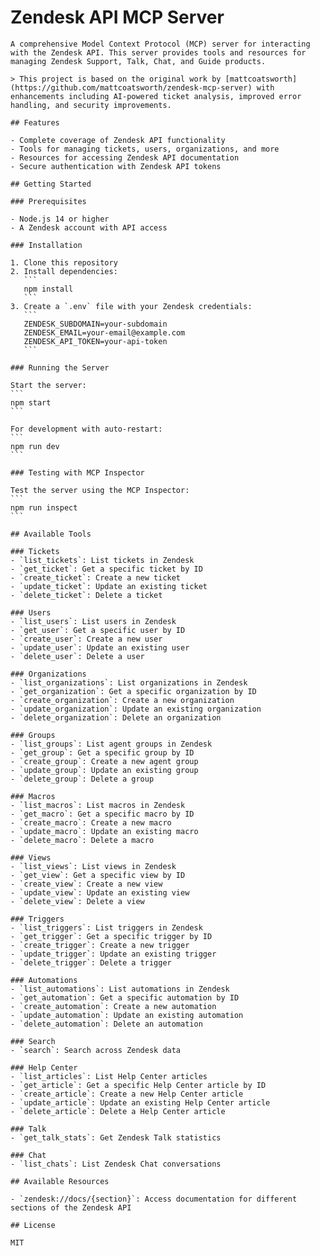 # Zendesk API MCP Server

    A comprehensive Model Context Protocol (MCP) server for interacting with the Zendesk API. This server provides tools and resources for managing Zendesk Support, Talk, Chat, and Guide products.

    > This project is based on the original work by [mattcoatsworth](https://github.com/mattcoatsworth/zendesk-mcp-server) with enhancements including AI-powered ticket analysis, improved error handling, and security improvements.

    ## Features

    - Complete coverage of Zendesk API functionality
    - Tools for managing tickets, users, organizations, and more
    - Resources for accessing Zendesk API documentation
    - Secure authentication with Zendesk API tokens

    ## Getting Started

    ### Prerequisites

    - Node.js 14 or higher
    - A Zendesk account with API access

    ### Installation

    1. Clone this repository
    2. Install dependencies:
       ```
       npm install
       ```
    3. Create a `.env` file with your Zendesk credentials:
       ```
       ZENDESK_SUBDOMAIN=your-subdomain
       ZENDESK_EMAIL=your-email@example.com
       ZENDESK_API_TOKEN=your-api-token
       ```

    ### Running the Server

    Start the server:
    ```
    npm start
    ```

    For development with auto-restart:
    ```
    npm run dev
    ```

    ### Testing with MCP Inspector

    Test the server using the MCP Inspector:
    ```
    npm run inspect
    ```

    ## Available Tools

    ### Tickets
    - `list_tickets`: List tickets in Zendesk
    - `get_ticket`: Get a specific ticket by ID
    - `create_ticket`: Create a new ticket
    - `update_ticket`: Update an existing ticket
    - `delete_ticket`: Delete a ticket

    ### Users
    - `list_users`: List users in Zendesk
    - `get_user`: Get a specific user by ID
    - `create_user`: Create a new user
    - `update_user`: Update an existing user
    - `delete_user`: Delete a user

    ### Organizations
    - `list_organizations`: List organizations in Zendesk
    - `get_organization`: Get a specific organization by ID
    - `create_organization`: Create a new organization
    - `update_organization`: Update an existing organization
    - `delete_organization`: Delete an organization

    ### Groups
    - `list_groups`: List agent groups in Zendesk
    - `get_group`: Get a specific group by ID
    - `create_group`: Create a new agent group
    - `update_group`: Update an existing group
    - `delete_group`: Delete a group

    ### Macros
    - `list_macros`: List macros in Zendesk
    - `get_macro`: Get a specific macro by ID
    - `create_macro`: Create a new macro
    - `update_macro`: Update an existing macro
    - `delete_macro`: Delete a macro

    ### Views
    - `list_views`: List views in Zendesk
    - `get_view`: Get a specific view by ID
    - `create_view`: Create a new view
    - `update_view`: Update an existing view
    - `delete_view`: Delete a view

    ### Triggers
    - `list_triggers`: List triggers in Zendesk
    - `get_trigger`: Get a specific trigger by ID
    - `create_trigger`: Create a new trigger
    - `update_trigger`: Update an existing trigger
    - `delete_trigger`: Delete a trigger

    ### Automations
    - `list_automations`: List automations in Zendesk
    - `get_automation`: Get a specific automation by ID
    - `create_automation`: Create a new automation
    - `update_automation`: Update an existing automation
    - `delete_automation`: Delete an automation

    ### Search
    - `search`: Search across Zendesk data

    ### Help Center
    - `list_articles`: List Help Center articles
    - `get_article`: Get a specific Help Center article by ID
    - `create_article`: Create a new Help Center article
    - `update_article`: Update an existing Help Center article
    - `delete_article`: Delete a Help Center article

    ### Talk
    - `get_talk_stats`: Get Zendesk Talk statistics

    ### Chat
    - `list_chats`: List Zendesk Chat conversations

    ## Available Resources

    - `zendesk://docs/{section}`: Access documentation for different sections of the Zendesk API

    ## License

    MIT
